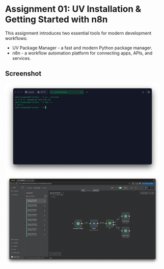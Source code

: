 # Assignment 01: UV Installation & Getting Started with n8n
This assignment introduces two essential tools for modern development workflows:

- UV Package Manager - a fast and modern Python package manager.
- n8n - a workflow automation platform for connecting apps, APIs, and services.

## Screenshot
![Screenshot of UV output](Installations_-_uv_n8n.png)
![Screenshot of n8n workflow with successful execution](n8n_-_First_Workflow_Tutorial.png)
